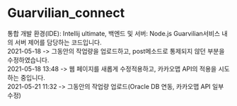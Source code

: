 # Guarvilian_connect
통합 개발 환경(IDE): Intellij ultimate, 백엔드 및 서버: Node.js
Guarvilian서비스 내의 서버 제어를 담당하는 코드입니다.</br>
2021-05-18 -> 그동안의 작업량을 업로드하고, post메소드로 통제되지 않던 부분을 수정하였습니다.</br>
2021-05-18 13:48 -> 웹 페이지를 새롭게 수정적용하고, 카카오맵 API의 적용을 시도하는 중입니다. </br>
2021-05-21 11:32 -> 그동안의 작업량 업로드(Oracle DB 연동, 카카오맵 API 일부 수정) 
